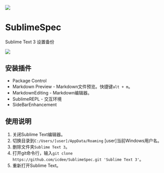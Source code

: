 ![](https://ws1.sinaimg.cn/mw690/0061W3qMgy1fwigy084scj30jg05sq5y.jpg)

# SublimeSpec
Sublime Text 3 设置备份

![](https://ws1.sinaimg.cn/mw690/0061W3qMgy1fwigzqlestj31cb0wkagx.jpg)

## 安装插件
- Package Control
- Markdown Preview - Markdown文件预览。快捷键`alt + m`。
- MarkdownEditing - Markdown编辑器。
- SublimeREPL - 交互环境
- SideBarEnhancement

## 使用说明

1. 关闭Sublime Text编辑器。
2. 切换目录到`C:/Users/[user]/AppData/Roaming` [user]当前Windows用户名。
3. 删除文件夹`Sublime Text 3`。
4. 打开git命令行，输入`git clone https://github.com/icdee/SublimeSpec.git 'Sublime Text 3'`。
5. 重新打开Sublime Text。
